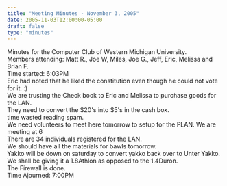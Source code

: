 ```yaml
---
title: "Meeting Minutes - November 3, 2005"
date: 2005-11-03T12:00:00-05:00
draft: false
type: "minutes"
---
```


Minutes for the Computer Club of Western Michigan University.<br>
Members attending: Matt R., Joe W, Miles, Joe G., Jeff, Eric, Melissa and Brian F.<br>
Time started: 6:03PM<br>
Eric had noted that he liked the constitution even though he could not vote for it. :)<br>
We are trusting the Check book to Eric and Melissa to purchase goods for the LAN.<br>
They need to convert the $20's into $5's in the cash box.<br>
time wasted reading spam.<br>
We need volunteers to meet here tomorrow to setup for the PLAN.  We are meeting at 6<br>
There are 34 individuals registered for the LAN.<br>
We should have all the materials for bawls tomorrow.<br>
Yakko will be down on saturday to convert yakko back over to Unter Yakko.<br>
We shall be giving it a 1.8Athlon as opposed to the 1.4Duron.<br>
The Firewall is done.<br>
Time Ajourned: 7:00PM<br>
